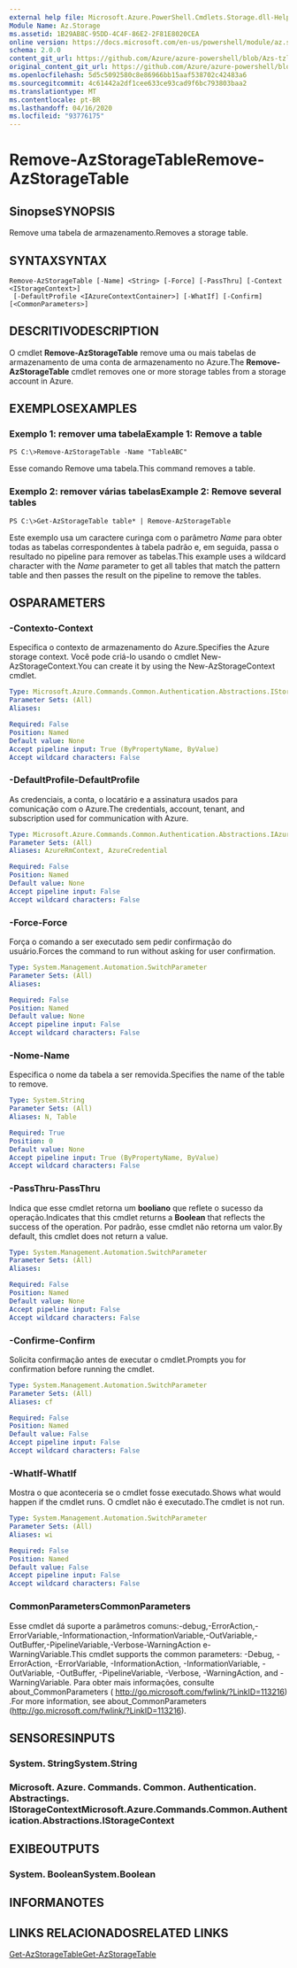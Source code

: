 ```yaml
---
external help file: Microsoft.Azure.PowerShell.Cmdlets.Storage.dll-Help.xml
Module Name: Az.Storage
ms.assetid: 1B29AB8C-95DD-4C4F-86E2-2F81E8020CEA
online version: https://docs.microsoft.com/en-us/powershell/module/az.storage/remove-azstoragetable
schema: 2.0.0
content_git_url: https://github.com/Azure/azure-powershell/blob/Azs-tzl/src/Storage/Storage.Management/help/Remove-AzStorageTable.md
original_content_git_url: https://github.com/Azure/azure-powershell/blob/Azs-tzl/src/Storage/Storage.Management/help/Remove-AzStorageTable.md
ms.openlocfilehash: 5d5c5092580c8e86966bb15aaf538702c42483a6
ms.sourcegitcommit: 4c61442a2df1cee633ce93cad9f6bc793803baa2
ms.translationtype: MT
ms.contentlocale: pt-BR
ms.lasthandoff: 04/16/2020
ms.locfileid: "93776175"
---
```

# <span data-ttu-id="4b038-101">Remove-AzStorageTable</span><span class="sxs-lookup"><span data-stu-id="4b038-101">Remove-AzStorageTable</span></span>

## <span data-ttu-id="4b038-102">Sinopse</span><span class="sxs-lookup"><span data-stu-id="4b038-102">SYNOPSIS</span></span>
<span data-ttu-id="4b038-103">Remove uma tabela de armazenamento.</span><span class="sxs-lookup"><span data-stu-id="4b038-103">Removes a storage table.</span></span>

## <span data-ttu-id="4b038-104">SYNTAX</span><span class="sxs-lookup"><span data-stu-id="4b038-104">SYNTAX</span></span>

```
Remove-AzStorageTable [-Name] <String> [-Force] [-PassThru] [-Context <IStorageContext>]
 [-DefaultProfile <IAzureContextContainer>] [-WhatIf] [-Confirm] [<CommonParameters>]
```

## <span data-ttu-id="4b038-105">DESCRITIVO</span><span class="sxs-lookup"><span data-stu-id="4b038-105">DESCRIPTION</span></span>
<span data-ttu-id="4b038-106">O cmdlet **Remove-AzStorageTable** remove uma ou mais tabelas de armazenamento de uma conta de armazenamento no Azure.</span><span class="sxs-lookup"><span data-stu-id="4b038-106">The **Remove-AzStorageTable** cmdlet removes one or more storage tables from a storage account in Azure.</span></span>

## <span data-ttu-id="4b038-107">EXEMPLOS</span><span class="sxs-lookup"><span data-stu-id="4b038-107">EXAMPLES</span></span>

### <span data-ttu-id="4b038-108">Exemplo 1: remover uma tabela</span><span class="sxs-lookup"><span data-stu-id="4b038-108">Example 1: Remove a table</span></span>
```
PS C:\>Remove-AzStorageTable -Name "TableABC"
```

<span data-ttu-id="4b038-109">Esse comando Remove uma tabela.</span><span class="sxs-lookup"><span data-stu-id="4b038-109">This command removes a table.</span></span>

### <span data-ttu-id="4b038-110">Exemplo 2: remover várias tabelas</span><span class="sxs-lookup"><span data-stu-id="4b038-110">Example 2: Remove several tables</span></span>
```
PS C:\>Get-AzStorageTable table* | Remove-AzStorageTable
```

<span data-ttu-id="4b038-111">Este exemplo usa um caractere curinga com o parâmetro *Name* para obter todas as tabelas correspondentes à tabela padrão e, em seguida, passa o resultado no pipeline para remover as tabelas.</span><span class="sxs-lookup"><span data-stu-id="4b038-111">This example uses a wildcard character with the *Name* parameter to get all tables that match the pattern table and then passes the result on the pipeline to remove the tables.</span></span>

## <span data-ttu-id="4b038-112">OS</span><span class="sxs-lookup"><span data-stu-id="4b038-112">PARAMETERS</span></span>

### <span data-ttu-id="4b038-113">-Contexto</span><span class="sxs-lookup"><span data-stu-id="4b038-113">-Context</span></span>
<span data-ttu-id="4b038-114">Especifica o contexto de armazenamento do Azure.</span><span class="sxs-lookup"><span data-stu-id="4b038-114">Specifies the Azure storage context.</span></span>
<span data-ttu-id="4b038-115">Você pode criá-lo usando o cmdlet New-AzStorageContext.</span><span class="sxs-lookup"><span data-stu-id="4b038-115">You can create it by using the New-AzStorageContext cmdlet.</span></span>

```yaml
Type: Microsoft.Azure.Commands.Common.Authentication.Abstractions.IStorageContext
Parameter Sets: (All)
Aliases:

Required: False
Position: Named
Default value: None
Accept pipeline input: True (ByPropertyName, ByValue)
Accept wildcard characters: False
```

### <span data-ttu-id="4b038-116">-DefaultProfile</span><span class="sxs-lookup"><span data-stu-id="4b038-116">-DefaultProfile</span></span>
<span data-ttu-id="4b038-117">As credenciais, a conta, o locatário e a assinatura usados para comunicação com o Azure.</span><span class="sxs-lookup"><span data-stu-id="4b038-117">The credentials, account, tenant, and subscription used for communication with Azure.</span></span>

```yaml
Type: Microsoft.Azure.Commands.Common.Authentication.Abstractions.IAzureContextContainer
Parameter Sets: (All)
Aliases: AzureRmContext, AzureCredential

Required: False
Position: Named
Default value: None
Accept pipeline input: False
Accept wildcard characters: False
```

### <span data-ttu-id="4b038-118">-Force</span><span class="sxs-lookup"><span data-stu-id="4b038-118">-Force</span></span>
<span data-ttu-id="4b038-119">Força o comando a ser executado sem pedir confirmação do usuário.</span><span class="sxs-lookup"><span data-stu-id="4b038-119">Forces the command to run without asking for user confirmation.</span></span>

```yaml
Type: System.Management.Automation.SwitchParameter
Parameter Sets: (All)
Aliases:

Required: False
Position: Named
Default value: None
Accept pipeline input: False
Accept wildcard characters: False
```

### <span data-ttu-id="4b038-120">-Nome</span><span class="sxs-lookup"><span data-stu-id="4b038-120">-Name</span></span>
<span data-ttu-id="4b038-121">Especifica o nome da tabela a ser removida.</span><span class="sxs-lookup"><span data-stu-id="4b038-121">Specifies the name of the table to remove.</span></span>

```yaml
Type: System.String
Parameter Sets: (All)
Aliases: N, Table

Required: True
Position: 0
Default value: None
Accept pipeline input: True (ByPropertyName, ByValue)
Accept wildcard characters: False
```

### <span data-ttu-id="4b038-122">-PassThru</span><span class="sxs-lookup"><span data-stu-id="4b038-122">-PassThru</span></span>
<span data-ttu-id="4b038-123">Indica que esse cmdlet retorna um **booliano** que reflete o sucesso da operação.</span><span class="sxs-lookup"><span data-stu-id="4b038-123">Indicates that this cmdlet returns a **Boolean** that reflects the success of the operation.</span></span>
<span data-ttu-id="4b038-124">Por padrão, esse cmdlet não retorna um valor.</span><span class="sxs-lookup"><span data-stu-id="4b038-124">By default, this cmdlet does not return a value.</span></span>

```yaml
Type: System.Management.Automation.SwitchParameter
Parameter Sets: (All)
Aliases:

Required: False
Position: Named
Default value: None
Accept pipeline input: False
Accept wildcard characters: False
```

### <span data-ttu-id="4b038-125">-Confirme</span><span class="sxs-lookup"><span data-stu-id="4b038-125">-Confirm</span></span>
<span data-ttu-id="4b038-126">Solicita confirmação antes de executar o cmdlet.</span><span class="sxs-lookup"><span data-stu-id="4b038-126">Prompts you for confirmation before running the cmdlet.</span></span>

```yaml
Type: System.Management.Automation.SwitchParameter
Parameter Sets: (All)
Aliases: cf

Required: False
Position: Named
Default value: False
Accept pipeline input: False
Accept wildcard characters: False
```

### <span data-ttu-id="4b038-127">-WhatIf</span><span class="sxs-lookup"><span data-stu-id="4b038-127">-WhatIf</span></span>
<span data-ttu-id="4b038-128">Mostra o que aconteceria se o cmdlet fosse executado.</span><span class="sxs-lookup"><span data-stu-id="4b038-128">Shows what would happen if the cmdlet runs.</span></span>
<span data-ttu-id="4b038-129">O cmdlet não é executado.</span><span class="sxs-lookup"><span data-stu-id="4b038-129">The cmdlet is not run.</span></span>

```yaml
Type: System.Management.Automation.SwitchParameter
Parameter Sets: (All)
Aliases: wi

Required: False
Position: Named
Default value: False
Accept pipeline input: False
Accept wildcard characters: False
```

### <span data-ttu-id="4b038-130">CommonParameters</span><span class="sxs-lookup"><span data-stu-id="4b038-130">CommonParameters</span></span>
<span data-ttu-id="4b038-131">Esse cmdlet dá suporte a parâmetros comuns:-debug,-ErrorAction,-ErrorVariable,-Informationaction,-InformationVariable,-OutVariable,-OutBuffer,-PipelineVariable,-Verbose-WarningAction e-WarningVariable.</span><span class="sxs-lookup"><span data-stu-id="4b038-131">This cmdlet supports the common parameters: -Debug, -ErrorAction, -ErrorVariable, -InformationAction, -InformationVariable, -OutVariable, -OutBuffer, -PipelineVariable, -Verbose, -WarningAction, and -WarningVariable.</span></span> <span data-ttu-id="4b038-132">Para obter mais informações, consulte about_CommonParameters ( http://go.microsoft.com/fwlink/?LinkID=113216) .</span><span class="sxs-lookup"><span data-stu-id="4b038-132">For more information, see about_CommonParameters (http://go.microsoft.com/fwlink/?LinkID=113216).</span></span>

## <span data-ttu-id="4b038-133">SENSORES</span><span class="sxs-lookup"><span data-stu-id="4b038-133">INPUTS</span></span>

### <span data-ttu-id="4b038-134">System. String</span><span class="sxs-lookup"><span data-stu-id="4b038-134">System.String</span></span>

### <span data-ttu-id="4b038-135">Microsoft. Azure. Commands. Common. Authentication. Abstractings. IStorageContext</span><span class="sxs-lookup"><span data-stu-id="4b038-135">Microsoft.Azure.Commands.Common.Authentication.Abstractions.IStorageContext</span></span>

## <span data-ttu-id="4b038-136">EXIBE</span><span class="sxs-lookup"><span data-stu-id="4b038-136">OUTPUTS</span></span>

### <span data-ttu-id="4b038-137">System. Boolean</span><span class="sxs-lookup"><span data-stu-id="4b038-137">System.Boolean</span></span>

## <span data-ttu-id="4b038-138">INFORMA</span><span class="sxs-lookup"><span data-stu-id="4b038-138">NOTES</span></span>

## <span data-ttu-id="4b038-139">LINKS RELACIONADOS</span><span class="sxs-lookup"><span data-stu-id="4b038-139">RELATED LINKS</span></span>

[<span data-ttu-id="4b038-140">Get-AzStorageTable</span><span class="sxs-lookup"><span data-stu-id="4b038-140">Get-AzStorageTable</span></span>](./Get-AzStorageTable.md)
